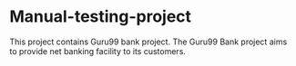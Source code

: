 # Manual-testing-project
This project contains Guru99 bank project. The Guru99 Bank project aims to provide net banking facility to its customers.
